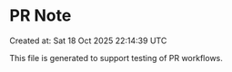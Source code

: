 # PR Note

Created at: Sat 18 Oct 2025 22:14:39 UTC

This file is generated to support testing of PR workflows.
